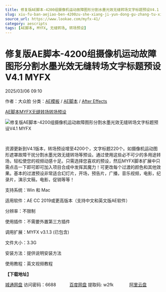 ```yaml
---
title: 修复版AE脚本-4200组摄像机运动故障图形分割水墨光效无缝转场文字标题预设V4.1 MYFX
slug: xiu-fu-ban-aejiao-ben-4200zu-she-xiang-ji-yun-dong-gu-zhang-tu-xing-fen-ge-shui-mo-guang-xiao-wu-feng-zhuan-chang-wen-zi-biao-ti-yu-she-v4-1-myfx
source_url: https://www.lookae.com/myfx-41/
category: aescripts
tags: [AE脚本, MYFX, 无缝转场, 转场预设]
---
```

# 修复版AE脚本-4200组摄像机运动故障图形分割水墨光效无缝转场文字标题预设V4.1 MYFX

2025/03/06 09:10

作者：大众脸
分类：[AE模板](https://www.lookae.com/after-effects/other-after-effects/) / [AE脚本](https://www.lookae.com/after-effects/aescripts/) / [After Effects](https://www.lookae.com/after-effects/)

[AE脚本](https://www.lookae.com/tag/ae%e8%84%9a%e6%9c%ac/)[MYFX](https://www.lookae.com/tag/myfx/)[无缝转场](https://www.lookae.com/tag/%e6%97%a0%e7%bc%9d%e8%bd%ac%e5%9c%ba/)[转场预设](https://www.lookae.com/tag/%e8%bd%ac%e5%9c%ba%e9%a2%84%e8%ae%be/)

![修复版AE脚本-4200组摄像机运动故障图形分割水墨光效无缝转场文字标题预设V4.1 MYFX](https://www.lookae.com/wp-content/uploads/2023/01/20139771.jpg "修复版AE脚本-4200组摄像机运动故障图形分割水墨光效无缝转场文字标题预设V4.1 MYFX-LookAE.com")

[﻿﻿﻿](https://cloud.video.taobao.com//play/u/705956171/p/1/e/6/t/1/393373116623.mp4)

资源更新到V4.1版本，转场预设增至4200个，文字标题220个。如摄像机运动图形遮罩故障干扰分割水墨光效无缝转场等预设。通过使用这些必不可少的多用途转场，轻松使您的视频动感十足。只需选择您喜欢的预设，然后MYFX脚本扩展中只需点击一下即可即可加入项目合成中发挥其魔力！可更改每个过渡的颜色和其他效果。基本的过渡预设非常适合幻灯片，开场，预告片，广播，音乐视频，电影，纪录片，演示文稿，电影，促销等等！

支持系统：Win 和 Mac

适用软件：AE CC 2019或更高版本（支持中文和英文版AE软件）

分辨率：不限制

使用插件：不需要外置第三方插件

调用扩展：MYFX v3.1.3 (已包含)

文件大小：3.3G

安装方法：提供说明安装方法

使用教程：英文视频教程

**【下载地址】**

[城通网盘](https://url70.ctfile.com/f/2827370-1467053512-622741?p=4431) 访问密码：6688           [百度网盘](https://pan.baidu.com/s/1u_tFi0ku5WrrG5NrqYIS4w?pwd=w2fk) 提取码: w2fk             [阿里云盘](https://www.alipan.com/s/8gsSNTiu4sY)
